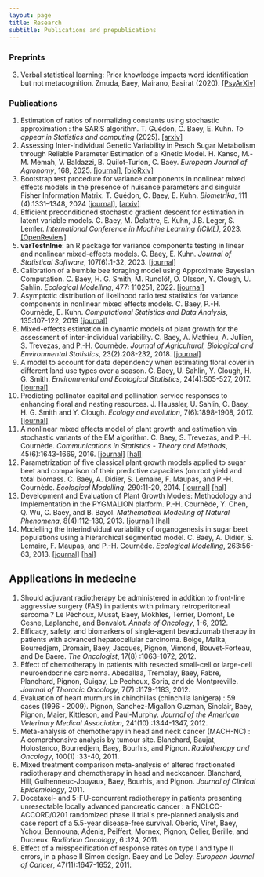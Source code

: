 ```yaml
---
layout: page
title: Research
subtitle: Publications and prepublications
---
```


### Preprints


3. Verbal statistical learning: Prior knowledge impacts word identification but not metacognition. Zmuda, Baey, Mairano, Basirat (2020). [[PsyArXiv]](https://psyarxiv.com/uk2dr/)

### Publications

1. Estimation of ratios of normalizing constants using stochastic approximation : the SARIS algorithm. T. Guédon, C. Baey, E. Kuhn. *To appear in Statistics and computing* (2025). [[arxiv]](https://arxiv.org/abs/2408.13022)
1. Assessing Inter-Individual Genetic Variability in Peach Sugar Metabolism through Reliable Parameter Estimation of a Kinetic Model. H. Kanso, M.-M. Memah, V. Baldazzi, B. Quilot-Turion, C. Baey. *European Journal of Agronomy*, 168, 2025. [[journal]](https://www.sciencedirect.com/science/article/pii/S1161030125001376), [[bioRxiv]](https://www.biorxiv.org/content/10.1101/2023.08.10.552764v1.full)
1. Bootstrap test procedure for variance components in nonlinear mixed effects models in the presence of nuisance parameters and singular Fisher Information Matrix. T. Guédon, C. Baey, E. Kuhn. *Biometrika*, 111 (4):1331–1348, 2024 [[journal]](https://academic.oup.com/biomet/advance-article-abstract/doi/10.1093/biomet/asae025/7693699), [[arxiv]](https://arxiv.org/abs/2306.10779)
1. Efficient preconditioned stochastic gradient descent for estimation in latent variable models. C. Baey, M. Delattre, E. Kuhn, J.B. Leger, S. Lemler. *International Conference in Machine Learning (ICML)*, 2023. [[OpenReview]](https://openreview.net/pdf?id=ikbUw7okHD)
1. **varTestnlme**: an R package for variance components testing in linear and nonlinear mixed-effects models. C. Baey, E. Kuhn. *Journal of Statistical Software*, 107(6):1-32, 2023. [[journal]](https://www.jstatsoft.org/article/view/v107i06)
1. Calibration of a bumble bee foraging model using Approximate Bayesian Computation. C. Baey, H. G. Smith, M. Rundlöf, O. Olsson, Y. Clough, U. Sahlin. *Ecological Modelling*, 477: 110251, 2022. [[journal]](https://doi.org/10.1016/j.ecolmodel.2022.110251) 
1. Asymptotic distribution of likelihood ratio test statistics for variance components in nonlinear mixed effects models. C. Baey, P.-H. Cournède, E. Kuhn. *Computational Statistics and Data Analysis*, 135:107-122, 2019 [[journal]](https://www.sciencedirect.com/science/article/pii/S0167947319300283?via%3Dihub) 
1. Mixed-effects estimation in dynamic models of plant growth for the assessment of inter-individual variability. C. Baey, A. Mathieu, A. Jullien, S. Trevezas, and P.-H. Cournède. *Journal of Agricultural, Biological and Environmental Statistics*, 23(2):208-232, 2018. [[journal]](https://link.springer.com/article/10.1007%2Fs13253-017-0307-4)
1. A model to account for data dependency when estimating floral cover in different land use types over a season. C. Baey, U. Sahlin, Y. Clough, H. G. Smith. *Environmental and Ecological Statistics*, 24(4):505-527, 2017. [[journal]](https://link.springer.com/article/10.1007/s10651-017-0387-x)
1. Predicting pollinator capital and pollination service responses to enhancing floral and nesting resources. J. Haussler, U. Sahlin, C. Baey, H. G. Smith and Y. Clough. *Ecology and evolution*, 7(6):1898-1908, 2017. [[journal]](http://onlinelibrary.wiley.com/doi/10.1002/ece3.2765/abstract;jsessionid=8922784C90BB457738EE573002C8EB37.f02t03)
1. A nonlinear mixed effects model of plant growth and estimation via stochastic variants of the EM algorithm. C. Baey, S. Trevezas, and P.-H. Cournède. *Communications in Statistics - Theory and Methods*, 45(6):1643-1669, 2016. [[journal]](http://www.tandfonline.com/eprint/2WvYPsnK2CVKTAMHf7Cn/full) [[hal]](https://hal.archives-ouvertes.fr/hal-01068327v1)
1. Parametrization of five classical plant growth models applied to sugar beet and comparison of their predictive capacities (on root yield and total biomass. C. Baey, A. Didier, S. Lemaire, F. Maupas, and P.-H. Cournède. *Ecological Modelling*, 290:11-20, 2014. [[journal]](http://www.sciencedirect.com/science/article/pii/S0304380013005395) [[hal]](http://hal.inria.fr/index.php?halsid=fgf26pmsc79h8oi7lasi38k5c1&view_this_doc=hal-00919753&version=1)
1. Development and Evaluation of Plant Growth Models: Methodology and Implementation in the PYGMALION platform. P.-H. Cournède, Y. Chen, Q. Wu, C. Baey, and B. Bayol. *Mathematical Modelling of Natural Phenomena*, 8(4):112-130, 2013. [[journal]](http://journals.cambridge.org/action/displayAbstract?fromPage=online&aid=8953762&fileId=S0973534813084071) [[hal]](http://hal.archives-ouvertes.fr/docs/00/86/09/02/PDF/Cournede_etal_2013_MMNP8_4_.pdf)
1. Modelling the interindividual variability of organogenesis in sugar beet populations using a hierarchical segmented model. C. Baey, A. Didier, S. Lemaire, F. Maupas, and P.-H. Cournède. *Ecological Modelling*, 263:56-63, 2013. [[journal]](http://www.sciencedirect.com/science/article/pii/S0304380013002172) [[hal]](http://hal.inria.fr/index.php?halsid=fgf26pmsc79h8oi7lasi38k5c1&view_this_doc=hal-00819919&version=1) 

##  Applications in medecine

1. Should adjuvant radiotherapy be administered in addition to front-line aggressive surgery (FAS) in patients with primary retroperitoneal sarcoma ? Le Péchoux, Musat, Baey, Mokhles, Terrier, Domont, Le Cesne, Laplanche, and Bonvalot. *Annals of Oncology*, 1-6, 2012.
1. Efficacy, safety, and biomarkers of single-agent bevacizumab therapy in patients with advanced hepatocellular carcinoma. Boige, Malka, Bourredjem, Dromain, Baey, Jacques, Pignon, Vimond, Bouvet-Forteau, and De Baere. *The Oncologist*, 17(8) :1063-1072, 2012. 
1. Effect of chemotherapy in patients with resected small-cell or large-cell neuroendocrine carcinoma. Abedallaa, Tremblay, Baey, Fabre, Planchard, Pignon, Guigay, Le Pechoux, Soria, and de Montpreville. *Journal of Thoracic Oncology*, 7(7) :1179-1183, 2012.
1. Evaluation of heart murmurs in chinchillas (chinchilla lanigera) : 59 cases (1996 - 2009). Pignon, Sanchez-Migallon Guzman, Sinclair, Baey, Pignon, Maier, Kittleson, and Paul-Murphy. *Journal of the American Veterinary Medical Association*, 241(10) :1344-1347, 2012.
1. Meta-analysis of chemotherapy in head and neck cancer (MACH-NC) : A comprehensive analysis by tumour site. Blanchard, Baujat, Holostenco, Bourredjem, Baey, Bourhis, and Pignon. *Radiotherapy and Oncology*, 100(1) :33-40, 2011.
1. Mixed treatment comparison meta-analysis of altered fractionated radiotherapy and chemotherapy in head and neckcancer. Blanchard, Hill, Guihenneuc-Jouyaux, Baey, Bourhis, and Pignon. *Journal of Clinical Epidemiology*, 2011.
1. Docetaxel- and 5-FU-concurrent radiotherapy in patients presenting unresectable locally advanced pancreatic cancer : a FNCLCC-ACCORD/0201 randomized phase II trial's pre-planned analysis and case report of a 5.5-year disease-free survival. Oberic, Viret, Baey, Ychou, Bennouna, Adenis, Peiffert, Mornex, Pignon, Celier, Berille, and Ducreux. *Radiation Oncology*, 6 :124, 2011.
1. Effect of a misspecification of response rates on type I and type II errors, in a phase II Simon design. Baey and Le Deley. *European Journal of Cancer*, 47(11):1647-1652, 2011.
